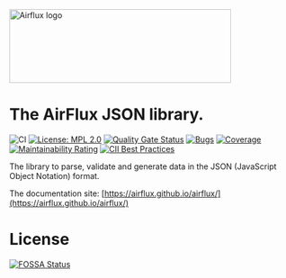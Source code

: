 <img src="docs/airflux.png" alt="Airflux logo" height="131" width="394" />

# The AirFlux JSON library.

![CI](https://github.com/airflux/airflux/workflows/CI/badge.svg)
[![License: MPL 2.0](https://img.shields.io/badge/License-MPL%202.0-brightgreen.svg)](https://opensource.org/licenses/MPL-2.0)
[![Quality Gate Status](https://sonarcloud.io/api/project_badges/measure?project=airflux_airflux&metric=alert_status)](https://sonarcloud.io/dashboard?id=airflux_airflux)
[![Bugs](https://sonarcloud.io/api/project_badges/measure?project=airflux_airflux&metric=bugs)](https://sonarcloud.io/dashboard?id=airflux_airflux)
[![Coverage](https://sonarcloud.io/api/project_badges/measure?project=airflux_airflux&metric=coverage)](https://sonarcloud.io/dashboard?id=airflux_airflux)
[![Maintainability Rating](https://sonarcloud.io/api/project_badges/measure?project=airflux_airflux&metric=sqale_rating)](https://sonarcloud.io/dashboard?id=airflux_airflux)
[![CII Best Practices](https://bestpractices.coreinfrastructure.org/projects/5511/badge)](https://bestpractices.coreinfrastructure.org/projects/5511)

The library to parse, validate and generate data in the JSON (JavaScript Object Notation) format.

The documentation site: [https://airflux.github.io/airflux/](https://airflux.github.io/airflux/)

# License

[![FOSSA Status](https://app.fossa.com/api/projects/git%2Bgithub.com%2Fairflux%2Fairflux.svg?type=large)](https://app.fossa.com/projects/git%2Bgithub.com%2Fairflux%2Fairflux?ref=badge_large)
